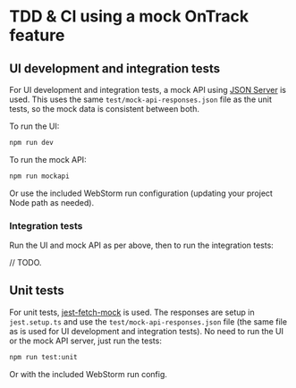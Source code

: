 # TDD & CI using a mock OnTrack feature

## UI development and integration tests

For UI development and integration tests, a mock API using [JSON Server](https://www.npmjs.com/package/json-server) is used. This uses the same `test/mock-api-responses.json` file as the unit tests, so the mock data is consistent between both.

To run the UI: 
```bash
npm run dev
```

To run the mock API:
```bash
npm run mockapi
```
Or use the included WebStorm run configuration (updating your project Node path as needed).

### Integration tests

Run the UI and mock API as per above, then to run the integration tests:
 
// TODO.

## Unit tests

For unit tests, [jest-fetch-mock](https://www.npmjs.com/package/jest-fetch-mock) is used. The responses are setup in `jest.setup.ts` and use the `test/mock-api-responses.json` file (the same file as is used for UI development and integration tests). No need to run the UI or the mock API server, just run the tests:

```bash
npm run test:unit
```
Or with the included WebStorm run config.
